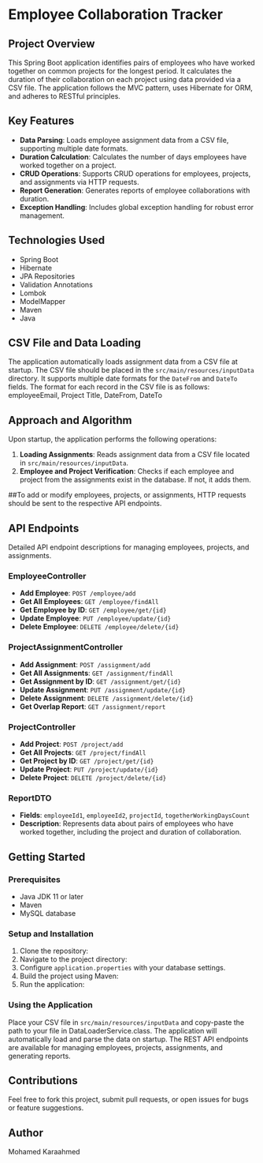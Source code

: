 # Employee Collaboration Tracker

## Project Overview

This Spring Boot application identifies pairs of employees who have worked together on common projects for the longest period. It calculates the duration of their collaboration on each project using data provided via a CSV file. The application follows the MVC pattern, uses Hibernate for ORM, and adheres to RESTful principles.

## Key Features

- **Data Parsing**: Loads employee assignment data from a CSV file, supporting multiple date formats.
- **Duration Calculation**: Calculates the number of days employees have worked together on a project.
- **CRUD Operations**: Supports CRUD operations for employees, projects, and assignments via HTTP requests.
- **Report Generation**: Generates reports of employee collaborations with duration.
- **Exception Handling**: Includes global exception handling for robust error management.

## Technologies Used

- Spring Boot
- Hibernate
- JPA Repositories
- Validation Annotations
- Lombok
- ModelMapper
- Maven
- Java

## CSV File and Data Loading

The application automatically loads assignment data from a CSV file at startup.
The CSV file should be placed in the `src/main/resources/inputData` directory.
It supports multiple date formats for the `DateFrom` and `DateTo` fields.
The format for each record in the CSV file is as follows:
employeeEmail, Project Title, DateFrom, DateTo

## Approach and Algorithm

Upon startup, the application performs the following operations:

1. **Loading Assignments**: Reads assignment data from a CSV file located in `src/main/resources/inputData`.
2. **Employee and Project Verification**: Checks if each employee and project from the assignments exist in the database. If not, it adds them.

##To add or modify employees, projects, or assignments, HTTP requests should be sent to the respective API endpoints.
## API Endpoints

Detailed API endpoint descriptions for managing employees, projects, and assignments.
### EmployeeController

- **Add Employee**: `POST /employee/add`
- **Get All Employees**: `GET /employee/findAll`
- **Get Employee by ID**: `GET /employee/get/{id}`
- **Update Employee**: `PUT /employee/update/{id}`
- **Delete Employee**: `DELETE /employee/delete/{id}`

### ProjectAssignmentController

- **Add Assignment**: `POST /assignment/add`
- **Get All Assignments**: `GET /assignment/findAll`
- **Get Assignment by ID**: `GET /assignment/get/{id}`
- **Update Assignment**: `PUT /assignment/update/{id}`
- **Delete Assignment**: `DELETE /assignment/delete/{id}`
- **Get Overlap Report**: `GET /assignment/report`

### ProjectController

- **Add Project**: `POST /project/add`
- **Get All Projects**: `GET /project/findAll`
- **Get Project by ID**: `GET /project/get/{id}`
- **Update Project**: `PUT /project/update/{id}`
- **Delete Project**: `DELETE /project/delete/{id}`

### ReportDTO

- **Fields**: `employeeId1`, `employeeId2`, `projectId`, `togetherWorkingDaysCount`
- **Description**: Represents data about pairs of employees who have worked together, including the project and duration of collaboration.

## Getting Started

### Prerequisites

- Java JDK 11 or later
- Maven
- MySQL database

### Setup and Installation

1. Clone the repository:
2. Navigate to the project directory:
3. Configure `application.properties` with your database settings.
4. Build the project using Maven:
5. Run the application:

### Using the Application

Place your CSV file in `src/main/resources/inputData` and copy-paste the path to your file in DataLoaderService.class.
The application will automatically load and parse the data on startup.
The REST API endpoints are available for managing employees, projects, assignments, and generating reports.


## Contributions

Feel free to fork this project, submit pull requests, or open issues for bugs or feature suggestions.

## **Author**

Mohamed Karaahmed



